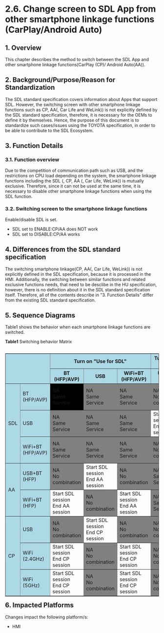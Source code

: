 # 2.6. Change screen to SDL App from other smartphone linkage functions (CarPlay/Android Auto)

## 1. Overview
This chapter describes the method to switch between the SDL App and other smartphone linkage functions(CarPlay (CP)/ Android Auto(AA)).

## 2. Background/Purpose/Reason for Standardization
The SDL standard specification covers information about Apps that support SDL.
However, the switching screen with other smartphone linkage functions such as CP, AA(, Car Life and WeLink)) is not explicitly defined by the SDL standard specification, therefore, it is necessary for the OEMs to define it by themselves.
Hence, the purpose of this document is to standardize such cases/issues using the TOYOTA specification, in order to be able to contribute to the SDL Ecosystem.

## 3. Function Details
### 3.1. Function overview
Due to the competition of communication path such as USB, and the restrictions on CPU load depending on the system, the smartphone linkage functions including the SDL (, CP, AA (, Car Life, WeLink)) is mutually exclusive.
Therefore, since it can not be used at the same time, it is necessary to disable other smartphone linkage functions when using the SDL function.

### 3.2. Switching screen to the smartphone linkage functions
Enable/disable SDL is set.

- SDL set to ENABLE:CP/AA does NOT work
- SDL set to DISABLE:CP/AA works

## 4. Differences from the SDL standard specification
The switching smartphone linkage(CP, AA(, Car Life, WeLink)) is not explicitly defined in the SDL specification, because it is processed in the HMI.
Additionally, the switching between similar functions and related exclusive functions needs, that need to be desclibe in the HU specification, however, there is no definition about it in the SDL standard specification itself.
Therefore, all of the contents describe in "3. Function Details" differ from the existing SDL standard specification.

## 5. Sequence Diagrams
Table1 shows the behavior when each smartphone linkage functions are switched.

**Table1** Switching behavior Matrix

<table border="1" align="left">

<tr><th  rowspan="2" colspan="2" bgcolor=lightblue></th><th colspan="3" bgcolor=lightblue> Turn on "Use for SDL" </th><th colspan="2" bgcolor=lightblue> Turn on "Use for Android Auto" </th><th colspan="3" bgcolor=lightblue> Turn on "Use for Apple CarPlay" </th></tr>

<tr><th bgcolor=lightblue> BT<br>(HFP/AVP) </th><th bgcolor=lightblue> USB </th><th bgcolor=lightblue>WiFi+BT<br>(HFP/AVP) </th><th bgcolor=lightblue>USB+BT<br>(HFP) </th><th bgcolor=lightblue>WiFi+BT<br>(HFP) </th><th bgcolor=lightblue>USB </th><th bgcolor=lightblue>WiFi<br>(2.4GHz) </th><th bgcolor=lightblue>WiFi<br>(5GHz) </th></tr>

<tr><td rowspan="3" bgcolor=lightblue> SDL </td><td bgcolor=lightblue> BT<br>(HFP/AVP) </td><td bgcolor=black> NA<br>Same Service </td><td bgcolor=gray> NA<br>Same Service </td><td bgcolor=gray> NA<br>Same Service </td><td bgcolor=gray> NA<br>No combination </td><td> Start AA session<br>End SDL session </td><td bgcolor=gray> NA<br>No combination </td><td> Start CP session<br>End SDL session </td><td> Start CP session<br>End SDL session </td></tr>

<tr><td bgcolor=lightblue> USB </td><td bgcolor=gray> NA<br>Same Service </td><td bgcolor=gray> NA<br>Same Service </td><td bgcolor=gray> NA<br>Same Service </td><td> Start AA session<br>End SDL session </td><td bgcolor=gray> NA<br>No combination </td><td> Start CP session<br>End SDL session </td><td bgcolor=gray> NA<br>No combination </td><td bgcolor=gray> NA<br>No combination </td></tr>

<tr><td bgcolor=lightblue> WiFi+BT<br>(HFP/AVP) </td><td bgcolor=gray> NA<br>Same Service </td><td bgcolor=gray> NA<br>Same Service </td><td bgcolor=gray> NA<br>Same Service </td><td bgcolor=gray> NA<br>No combination </td><td> Start AA session<br>End SDL session </td><td bgcolor=gray> NA<br>No combination </td><td> Start CP session<br>End SDL session </td><td> Start CP session<br>End SDL session </td></tr>

<tr><td rowspan="2" bgcolor=lightblue> AA </td><td bgcolor=lightblue> USB+BT<br>(HFP) </td><td bgcolor=gray> NA<br>No combination </td><td> Start SDL session<br>End AA session </td><td bgcolor=gray> NA<br>No combination </td><td bgcolor=gray> NA<br>Same Service </td><td bgcolor=gray> NA<br>Same Service </td><td bgcolor=gray> NA<br>No combination </td><td bgcolor=gray> NA<br>No combination </td><td bgcolor=gray> NA<br>No combination </td></tr>

<tr><td bgcolor=lightblue> WiFi+BT<br>(HFP) </td><td> Start SDL session<br>End AA session </td><td bgcolor=gray> NA<br>No combination </td><td> Start SDL session<br>End AA session </td><td bgcolor=gray> NA<br>Same Service </td><td bgcolor=gray> NA<br>Same Service </td><td bgcolor=gray> NA<br>No combination </td><td bgcolor=gray> NA<br>No combination </td><td bgcolor=gray> NA<br>No combination </td></tr>

<tr><td rowspan="3" bgcolor=lightblue> CP </td><td bgcolor=lightblue> USB </td><td bgcolor=gray> NA<br>No combination </td><td> Start SDL session<br>End CP session </td><td bgcolor=gray> NA<br>No combination </td><td bgcolor=gray> NA<br>No combination </td><td bgcolor=gray> NA<br>No combination </td><td bgcolor=gray> NA<br>Same Service </td><td bgcolor=gray> NA<br>Same Service </td><td bgcolor=gray> NA<br>Same Service </td></tr>

<tr><td bgcolor=lightblue> WiFi<br>(2.4GHz) </td><td> Start SDL session<br>End CP session </td><td bgcolor=gray> NA<br>No combination </td><td> Start SDL session<br>End CP session </td><td bgcolor=gray> NA<br>No combination </td><td bgcolor=gray> NA<br>No combination </td><td bgcolor=gray> NA<br>Same Service </td><td bgcolor=gray> NA<br>Same Service </td><td bgcolor=gray> NA<br>Same Service </td></tr>

<tr><td bgcolor=lightblue> WiFi<br>(5GHz) </td><td> Start SDL session<br>End CP session </td><td bgcolor=gray> NA<br>No combination </td><td> Start SDL session<br>End CP session </td><td bgcolor=gray> NA<br>No combination </td><td bgcolor=gray> NA<br>No combination </td><td bgcolor=gray> NA<br>Same Service </td><td bgcolor=gray> NA<br>Same Service </td><td bgcolor=gray> NA<br>Same Service </td></tr>

</table>


## 6. Impacted Platforms
Changes impact the following platform/s:
- HMI
